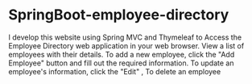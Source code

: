 # SpringBoot-employee-directory
I develop this website using Spring MVC and Thymeleaf to Access the Employee Directory web application in your web browser.  View a list of employees with their details.  To add a new employee, click the "Add Employee" button and fill out the required information.  To update an employee's information, click the "Edit" , To delete an employee
